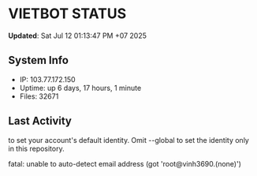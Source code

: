 # VIETBOT STATUS
**Updated**: Sat Jul 12 01:13:47 PM +07 2025

## System Info
- IP: 103.77.172.150
- Uptime: up 6 days, 17 hours, 1 minute
- Files: 32671

## Last Activity

to set your account's default identity.
Omit --global to set the identity only in this repository.

fatal: unable to auto-detect email address (got 'root@vinh3690.(none)')
